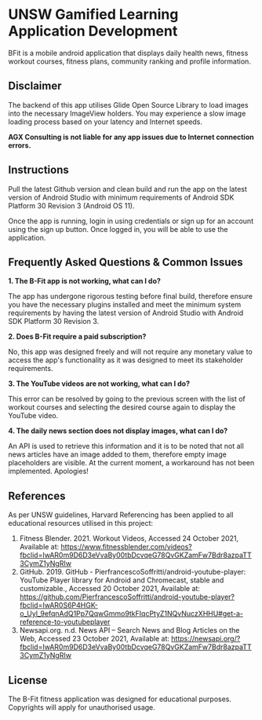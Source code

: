 # UNSW Gamified Learning Application Development

BFit is a mobile android application that displays daily health news, fitness workout courses, fitness plans, community ranking and profile information. 

## Disclaimer

The backend of this app utilises Glide Open Source Library to load images into the necessary ImageView holders. You may experience a slow image loading process based on your latency and Internet speeds.

**AGX Consulting is not liable for any app issues due to Internet connection errors.**

## Instructions
Pull the latest Github version and clean build and run the app on the latest version of Android Studio with minimum requirements of Android SDK Platform 30 Revision 3 (Android OS 11).

Once the app is running, login in using credentials or sign up for an account using the sign up button. Once logged in, you will be able to use the application. 

## Frequently Asked Questions & Common Issues

**1. The B-Fit app is not working, what can I do?**

The app has undergone rigorous testing before final build, therefore ensure you have the necessary plugins installed and meet the minimum system requirements by having the latest version of Android Studio with Android SDK Platform 30 Revision 3.

**2. Does B-Fit require a paid subscription?**

No, this app was designed freely and will not require any monetary value to access the app's functionality as it was designed to meet its stakeholder requirements.

**3. The YouTube videos are not working, what can I do?**

This error can be resolved by going to the previous screen with the list of workout courses and selecting the desired course again to display the YouTube video.

**4. The daily news section does not display images, what can I do?**

An API is used to retrieve this information and it is to be noted that not all news articles have an image added to them, therefore empty image placeholders are visible. At the current moment, a workaround has not been implemented. Apologies!

## References

As per UNSW guidelines, Harvard Referencing has been applied to all educational resources utilised in this project:

1. Fitness Blender. 2021. Workout Videos, Accessed 24 October 2021, Available at: <https://www.fitnessblender.com/videos?fbclid=IwAR0m9D6D3eVvaBy00tbDcvqeG78QvGKZamFw7Bdr8azpaTT3CymZ1yNgRIw>
2. GitHub. 2019. GitHub - PierfrancescoSoffritti/android-youtube-player: YouTube Player library for Android and Chromecast, stable and customizable., Accessed 20 October 2021, Available at: <https://github.com/PierfrancescoSoffritti/android-youtube-player?fbclid=IwAR0S6P4HGK-o_Uyl_9efqnAdQ1Pp7QqwGmmo9tkFIqcPtyZ1NQvNuczXHHU#get-a-reference-to-youtubeplayer>
3. Newsapi.org. n.d. News API – Search News and Blog Articles on the Web, Accessed 23 October 2021, Available at: <https://newsapi.org/?fbclid=IwAR0m9D6D3eVvaBy00tbDcvqeG78QvGKZamFw7Bdr8azpaTT3CymZ1yNgRIw> 

## License
The B-Fit fitness application was designed for educational purposes. Copyrights will apply for unauthorised usage. 
